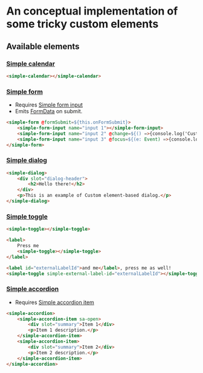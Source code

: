 # An conceptual implementation of some tricky custom elements

## Available elements
### [Simple calendar](https://github.com/PowerRabbit/tricky-components/tree/master/src/simple-calendar)
```HTML
<simple-calendar></simple-calendar>
```

### [Simple form](https://github.com/PowerRabbit/tricky-components/tree/master/src/simple-form)
- Requires [Simple form input](https://github.com/PowerRabbit/tricky-components/tree/master/src/simple-form-input)
- Emits [FormData](https://developer.mozilla.org/en-US/docs/Web/API/FormData) on submit.
```HTML
<simple-form @formSubmit=${this.onFormSubmit}>
    <simple-form-input name="input 1"></simple-form-input>
    <simple-form-input name="input 2" @change=${() =>{console.log('Custom event handler!');} }></simple-form-input>
    <simple-form-input name="input 3" @focus=${(e: Event) =>{console.log(e);} }></simple-form-input>
</simple-form>
```

### [Simple dialog](https://github.com/PowerRabbit/tricky-components/tree/master/src/simple-dialog)
```HTML
<simple-dialog>
    <div slot="dialog-header">
        <h2>Hello there!</h2>
    </div>
    <p>This is an example of Custom element-based dialog.</p>
</simple-dialog>
```

### [Simple toggle](https://github.com/PowerRabbit/tricky-components/tree/master/src/simple-toggle)
```HTML
<simple-toggle></simple-toggle>

<label>
    Press me
    <simple-toggle></simple-toggle>
</label>

<label id="externalLabelId">and me</label>, press me as well!
<simple-toggle simple-external-label-id="externalLabelId"></simple-toggle>
```

### [Simple accordion](https://github.com/PowerRabbit/tricky-components/tree/master/src/simple-accordion)
- Requires [Simple accordion item](https://github.com/PowerRabbit/tricky-components/tree/master/src/simple-accordion-item)
```HTML
<simple-accordion>
    <simple-accordion-item sa-open>
        <div slot="summary">Item 1</div>
        <p>Item 1 description.</p>
    </simple-accordion-item>
    <simple-accordion-item>
        <div slot="summary">Item 2</div>
        <p>Item 2 description.</p>
    </simple-accordion-item>
</simple-accordion>
```
